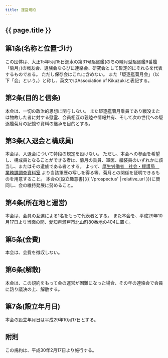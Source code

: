 ```yaml
---
title: 運営規約
---
```


<h2>{{ page.title }}</h2>

## 第1条(名称と位置づけ)
この団体は、大正15年5月15日進水の第31号駆逐艦(のちの睦月型駆逐艦9番艦「菊月」)の戦友会、遺族会ならびに連絡会、研究会として暫定的にそれらを代表するものである。
ただし保存会はこれに含めない。
また「駆逐艦菊月会」（以下「会」という。）と称し、英文ではAssociation of Kikuzukiと表記する。

## 第2条(目的と信条)
本会は、一切の政治的思想に関与しない。
また駆逐艦菊月乗員であり戦没または物故した者に対する慰霊、会員相互の親睦や情報共有、そして次の世代への駆逐艦菊月の記憶や資料の継承を目的とする。

## 第3条(入退会と構成員)
本会は、入退会について特段の規定を設けない。
ただし、本会への参画を希望し、構成員となることができる者は、菊月の乗員、軍医、艤装員のいずれかに該当し、またはその遺族である者とする。
よって、[厚生労働省　社会・援護局　業務課調査資料室](http://www.mhlw.go.jp/stf/seisakunitsuite/bunya/0000093051.html)
より当該軍歴の写しを得る等、菊月との関係を証明できるものを用意すること。
本会の[設立趣意書]({{ '/prospectus' | relative_url }})に賛同し、会の維持発展に努めること。

## 第4条(所在地と運営)
本会は、会員の互選による1名をもって代表者とする。
また本会を、平成29年10月17日より当面の間、愛知県瀬戸市北山町80番地の404に置く。

## 第5条(会費)
本会は、会費を徴収しない。

## 第6条(解散)
本会は、この規約をもって会の運営が困難になった場合、その年の連絡会で会員に諮り議決の上、解散する。

## 第7条(設立年月日)
本会の設立年月日は平成29年10月17日とする。

## 附則
この規約は、平成30年2月17日より施行する。
